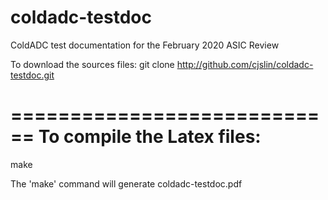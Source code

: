 # coldadc-testdoc
ColdADC test documentation for the February 2020 ASIC Review


To download the sources files:
  git clone http://github.com/cjslin/coldadc-testdoc.git


============================
To compile the Latex files:
============================
  make

The 'make' command will generate coldadc-testdoc.pdf




